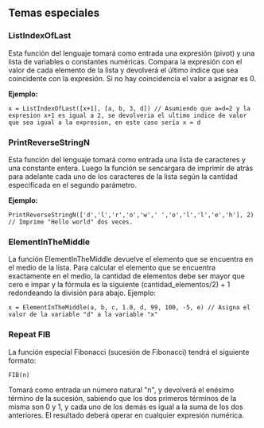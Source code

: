 ## Temas especiales

### ListIndexOfLast
Esta función del lenguaje tomará como entrada una expresión (pivot) y una lista de variables o constantes numéricas. Compara la expresión con el valor de cada elemento de la lista y devolverá el último índice que sea coincidente con la expresión. Si no hay coincidencia el valor a asignar es 0.

**Ejemplo:**

```
x = ListIndexOfLast([x+1], [a, b, 3, d]) // Asumiendo que a=d=2 y la expresion x+1 es igual a 2, se devolveria el ultimo indice de valor que sea igual a la expresion, en este caso sería x = d
```

### PrintReverseStringN
Esta función del lenguaje tomará como entrada una lista de caracteres y una constante entera. Luego la función se sencargara de imprimir de atrás para adelante cada uno de los caracteres de la lista según la cantidad especificada en el segundo parámetro.

**Ejemplo:**

```
PrintReverseStringN(['d','l','r','o','w',' ','o','l','l','e','h'], 2) // Imprime "Hello world" dos veces.
```

### ElementInTheMiddle
La función ElementInTheMiddle devuelve el elemento que se encuentra en el medio de la lista. Para calcular el elemento que se encuentra exactamente en el medio, la cantidad de elementos debe ser mayor que cero e impar y la fórmula es la siguiente (cantidad_elementos/2) + 1 redondeando la división para abajo.
Ejemplo:

```
x = ElementInTheMiddle(a, b, c, 1.0, d, 99, 100, -5, e) // Asigna el valor de la variable "d" a la variable "x"
```

### Repeat FIB

La función especial Fibonacci (sucesión de Fibonacci) tendrá el siguiente formato:

```
FIB(n)
```

Tomará como entrada un número natural "n", y devolverá el enésimo término de la sucesión, sabiendo que los dos primeros términos de la misma son 0 y 1, y cada uno de los demás es igual a la suma de los dos anteriores. El resultado deberá operar en cualquier expresión numérica.
